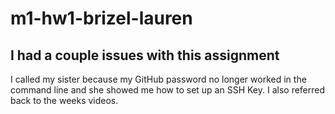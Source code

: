 # m1-hw1-brizel-lauren

## I had a couple issues with this assignment
I called my sister because my GitHub password no longer worked in the command line and she showed me how to set up an SSH Key. I also referred back to the weeks videos.

